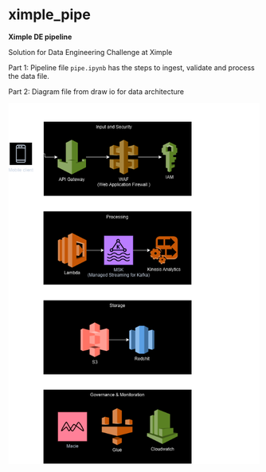# ximple_pipe

**Ximple DE pipeline**

Solution for Data Engineering Challenge at Ximple

Part 1: Pipeline file `pipe.ipynb` has the steps to ingest, validate and process the data file.

Part 2: Diagram file from draw io for data architecture

![](assets/20241104_001311_ximple_pipeline.drawio.png)

